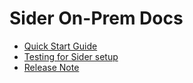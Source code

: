 # Sider On-Prem Docs

* [Quick Start Guide](./quick_start/README.md)
* [Testing for Sider setup](./testing/README.md)
* [Release Note](./releases/README.md)